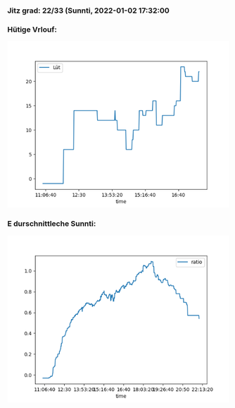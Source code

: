 ### Jitz grad: 22/33 (Sunnti, 2022-01-02 17:32:00

### Hütige Vrlouf:
![Graph](Today.png)

### E durschnittleche Sunnti:
![Graph](Sunnti.png)